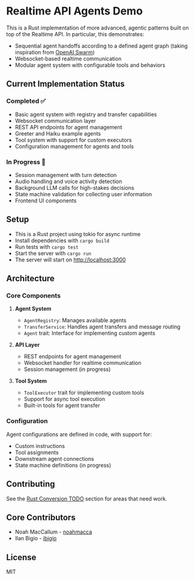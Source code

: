 # Realtime API Agents Demo

This is a Rust implementation of more advanced, agentic patterns built on top of the Realtime API. In particular, this demonstrates:
- Sequential agent handoffs according to a defined agent graph (taking inspiration from [OpenAI Swarm](https://github.com/openai/swarm))
- Websocket-based realtime communication
- Modular agent system with configurable tools and behaviors

## Current Implementation Status

### Completed ✅
- Basic agent system with registry and transfer capabilities
- Websocket communication layer
- REST API endpoints for agent management
- Greeter and Haiku example agents
- Tool system with support for custom executors
- Configuration management for agents and tools

### In Progress 🚧
- Session management with turn detection
- Audio handling and voice activity detection
- Background LLM calls for high-stakes decisions
- State machine validation for collecting user information
- Frontend UI components

## Setup

- This is a Rust project using tokio for async runtime
- Install dependencies with `cargo build`
- Run tests with `cargo test`
- Start the server with `cargo run`
- The server will start on [http://localhost:3000](http://localhost:3000)

## Architecture

### Core Components

1. **Agent System**
   - `AgentRegistry`: Manages available agents
   - `TransferService`: Handles agent transfers and message routing
   - `Agent` trait: Interface for implementing custom agents

2. **API Layer**
   - REST endpoints for agent management
   - Websocket handler for realtime communication
   - Session management (in progress)

3. **Tool System**
   - `ToolExecutor` trait for implementing custom tools
   - Support for async tool execution
   - Built-in tools for agent transfer

### Configuration

Agent configurations are defined in code, with support for:
- Custom instructions
- Tool assignments
- Downstream agent connections
- State machine definitions (in progress)

## Contributing

See the [Rust Conversion TODO](https://github.com/openai/swarm/blob/main/CONTRIBUTING.md) section for areas that need work.

## Core Contributors
- Noah MacCallum - [noahmacca](https://x.com/noahmacca)
- Ilan Bigio - [ibigio](https://github.com/ibigio)

## License
MIT
